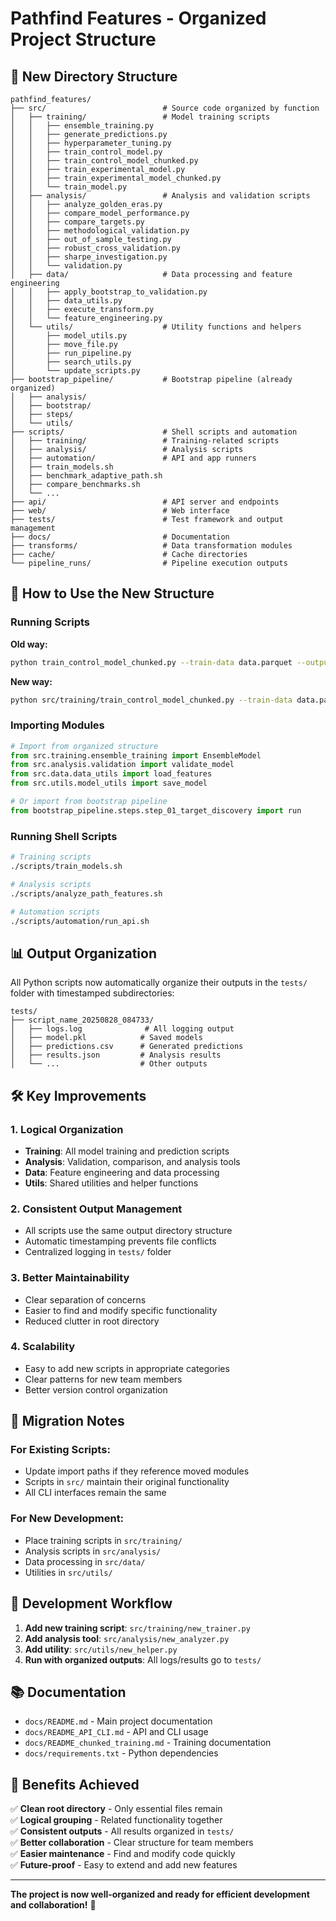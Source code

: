 # Pathfind Features - Organized Project Structure

## 📁 **New Directory Structure**

```
pathfind_features/
├── src/                          # Source code organized by function
│   ├── training/                 # Model training scripts
│   │   ├── ensemble_training.py
│   │   ├── generate_predictions.py
│   │   ├── hyperparameter_tuning.py
│   │   ├── train_control_model.py
│   │   ├── train_control_model_chunked.py
│   │   ├── train_experimental_model.py
│   │   ├── train_experimental_model_chunked.py
│   │   └── train_model.py
│   ├── analysis/                 # Analysis and validation scripts
│   │   ├── analyze_golden_eras.py
│   │   ├── compare_model_performance.py
│   │   ├── compare_targets.py
│   │   ├── methodological_validation.py
│   │   ├── out_of_sample_testing.py
│   │   ├── robust_cross_validation.py
│   │   ├── sharpe_investigation.py
│   │   └── validation.py
│   ├── data/                     # Data processing and feature engineering
│   │   ├── apply_bootstrap_to_validation.py
│   │   ├── data_utils.py
│   │   ├── execute_transform.py
│   │   └── feature_engineering.py
│   └── utils/                    # Utility functions and helpers
│       ├── model_utils.py
│       ├── move_file.py
│       ├── run_pipeline.py
│       ├── search_utils.py
│       └── update_scripts.py
├── bootstrap_pipeline/           # Bootstrap pipeline (already organized)
│   ├── analysis/
│   ├── bootstrap/
│   ├── steps/
│   └── utils/
├── scripts/                      # Shell scripts and automation
│   ├── training/                 # Training-related scripts
│   ├── analysis/                 # Analysis scripts
│   ├── automation/               # API and app runners
│   ├── train_models.sh
│   ├── benchmark_adaptive_path.sh
│   ├── compare_benchmarks.sh
│   └── ...
├── api/                          # API server and endpoints
├── web/                          # Web interface
├── tests/                        # Test framework and output management
├── docs/                         # Documentation
├── transforms/                   # Data transformation modules
├── cache/                        # Cache directories
└── pipeline_runs/                # Pipeline execution outputs
```

## 🚀 **How to Use the New Structure**

### **Running Scripts**

**Old way:**
```bash
python train_control_model_chunked.py --train-data data.parquet --output-model model.pkl
```

**New way:**
```bash
python src/training/train_control_model_chunked.py --train-data data.parquet --output-model model.pkl
```

### **Importing Modules**

```python
# Import from organized structure
from src.training.ensemble_training import EnsembleModel
from src.analysis.validation import validate_model
from src.data.data_utils import load_features
from src.utils.model_utils import save_model

# Or import from bootstrap pipeline
from bootstrap_pipeline.steps.step_01_target_discovery import run
```

### **Running Shell Scripts**

```bash
# Training scripts
./scripts/train_models.sh

# Analysis scripts
./scripts/analyze_path_features.sh

# Automation scripts
./scripts/automation/run_api.sh
```

## 📊 **Output Organization**

All Python scripts now automatically organize their outputs in the `tests/` folder with timestamped subdirectories:

```
tests/
├── script_name_20250828_084733/
│   ├── logs.log              # All logging output
│   ├── model.pkl            # Saved models
│   ├── predictions.csv      # Generated predictions
│   ├── results.json         # Analysis results
│   └── ...                  # Other outputs
```

## 🛠 **Key Improvements**

### **1. Logical Organization**
- **Training**: All model training and prediction scripts
- **Analysis**: Validation, comparison, and analysis tools
- **Data**: Feature engineering and data processing
- **Utils**: Shared utilities and helper functions

### **2. Consistent Output Management**
- All scripts use the same output directory structure
- Automatic timestamping prevents file conflicts
- Centralized logging in `tests/` folder

### **3. Better Maintainability**
- Clear separation of concerns
- Easier to find and modify specific functionality
- Reduced clutter in root directory

### **4. Scalability**
- Easy to add new scripts in appropriate categories
- Clear patterns for new team members
- Better version control organization

## 📝 **Migration Notes**

### **For Existing Scripts:**
- Update import paths if they reference moved modules
- Scripts in `src/` maintain their original functionality
- All CLI interfaces remain the same

### **For New Development:**
- Place training scripts in `src/training/`
- Analysis scripts in `src/analysis/`
- Data processing in `src/data/`
- Utilities in `src/utils/`

## 🔧 **Development Workflow**

1. **Add new training script**: `src/training/new_trainer.py`
2. **Add analysis tool**: `src/analysis/new_analyzer.py`
3. **Add utility**: `src/utils/new_helper.py`
4. **Run with organized outputs**: All logs/results go to `tests/`

## 📚 **Documentation**

- `docs/README.md` - Main project documentation
- `docs/README_API_CLI.md` - API and CLI usage
- `docs/README_chunked_training.md` - Training documentation
- `docs/requirements.txt` - Python dependencies

## 🎯 **Benefits Achieved**

✅ **Clean root directory** - Only essential files remain  
✅ **Logical grouping** - Related functionality together  
✅ **Consistent outputs** - All results organized in `tests/`  
✅ **Better collaboration** - Clear structure for team members  
✅ **Easier maintenance** - Find and modify code quickly  
✅ **Future-proof** - Easy to extend and add new features  

---

**The project is now well-organized and ready for efficient development and collaboration!** 🎉
